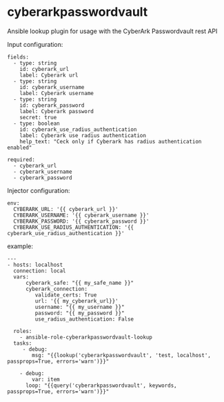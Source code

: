 # cyberarkpasswordvault
Ansible lookup plugin for usage with the CyberArk Passwordvault rest API

Input configuration:

    fields:
      - type: string
        id: cyberark_url
        label: Cyberark url
      - type: string
        id: cyberark_username
        label: Cyberark username
      - type: string
        id: cyberark_password
        label: Cyberark password
        secret: true
      - type: boolean
        id: cyberark_use_radius_authentication
        label: Cyberark use radius authentication
        help_text: "Ceck only if Cyberark has radius authentication enabled"
      
    required:
      - cyberark_url
      - cyberark_username
      - cyberark_password

Injector configuration:

    env:
      CYBERARK_URL: '{{ cyberark_url }}'
      CYBERARK_USERNAME: '{{ cyberark_username }}'
      CYBERARK_PASSWORD: '{{ cyberark_password }}'
      CYBERARK_USE_RADIUS_AUTHENTICATION: '{{ cyberark_use_radius_authentication }}'
      
  example:
  
    ---
    - hosts: localhost
      connection: local
      vars:
          cyberark_safe: "{{ my_safe_name }}"
          cyberark_connection:
             validate_certs: True
             url: '{{ my_cyberark_url}}'
             username: "{{ my_username }}"
             password: "{{ my_password }}"
             use_radius_authentication: False
             
      roles:
        - ansible-role-cyberarkpasswordvault-lookup
      tasks:
         - debug:
            msg: "{{lookup('cyberarkpasswordvault', 'test, localhost', passprops=True, errors='warn')}}"
    
        - debug:
            var: item
          loop: "{{query('cyberarkpasswordvault', keywords, passprops=True, errors='warn')}}"
